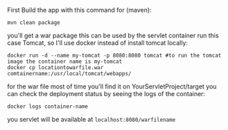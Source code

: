 First Build the app with this command for (maven):
```shell
mvn clean package
```
you'll get a war package this can be used by the servlet container run this case Tomcat, so I'll use docker instead of install tomcat locally:
```shell
docker run -d --name my-tomcat -p 8080:8080 tomcat #to run the tomcat image the container name is my-tomcat
docker cp locationtowarfile.war comtainername:/usr/local/tomcat/webapps/
```
for the war file most of time you'll find it on YourServletProject/target
you can check the deployment status by seeing the logs of the container:
```shell
docker logs container-name
```
you servlet will be available at `localhost:8080/warfilename`
